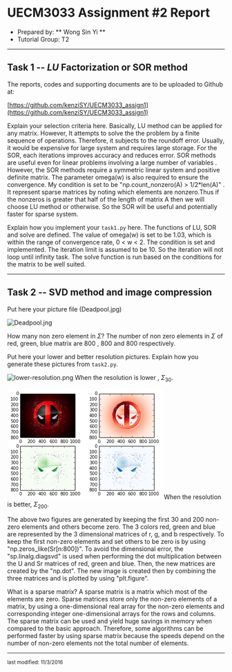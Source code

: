 UECM3033 Assignment #2 Report
========================================================

- Prepared by: ** Wong Sin Yi **
- Tutorial Group: T2

--------------------------------------------------------

## Task 1 --  $LU$ Factorization or SOR method

The reports, codes and supporting documents are to be uploaded to Github at: 

[https://github.com/kenziSY/UECM3033_assign1](https://github.com/kenziSY/UECM3033_assign1)

Explain your selection criteria here. 
Basically, LU method can be applied for any matrix. However, It attempts to solve the the problem by a finite sequence of operations. Therefore, it subjects to the roundoff error. Usually, it would be expensive for large system and requires large storage. For the SOR, each iterations improves accuracy and reduces error. SOR methods are useful even for linear problems involving a large number of variables . However, the SOR methods require a symmetric linear system and positive definite matrix. The parameter omega(w) is also required to ensure the convergence. My condition is set to be "np.count_nonzero(A) > 1/2*len(A)" . It represent sparse matrices by noting which elements are nonzero.Thus if the nonzeros is greater that half of the length of matrix A then we will choose LU method or otherwise. So the SOR will be useful and potentially faster for sparse system.


Explain how you implement your `task1.py` here.
The functions of LU, SOR and solve are defined. The value of omega(w) is set to be 1.03, which is within the range of convergence rate, 0 < w < 2. The condition is set and implemented. The iteration limit is assumed to be 10. So the iteration will not loop until infinity task. The solve function is run based on the conditions for the matrix to be well suited.

---------------------------------------------------------

## Task 2 -- SVD method and image compression

Put here your picture file (Deadpool.jpg)

![Deadpool.jng](Deadpool.png)

How many non zero element in $\Sigma$?
The number of non zero elements in $\Sigma$ of red, green, blue matrix are 800 , 800 and 800 respectively.

Put here your lower and better resolution pictures. Explain how you generate these pictures from `task2.py`.

![lower-resolution.png](lower-resolution.png)
When the resolution is lower , $\Sigma_{30}$.

![better-resolution.png](better-resolution.png)
When the resolution is better, $\Sigma_{200}$.

The above two figures are generated by keeping the first 30 and 200 non-zero elements and others become zero. The 3 colors red, green and blue are represented by the 3 dimensional matrices of r, g, and b respectively. To keep the first non-zero elements and set others to be zero is by using "np.zeros_like(Sr[n:800])". To avoid the dimensional error, the "sp.linalg.diagsvd" is used when performing the dot multiplication between the U and Sr matrices of red, green and blue. Then, the new matrices are created by the "np.dot". The new image is created then by combining the three matrices and is plotted by using "plt.figure".

What is a sparse matrix?
A sparse matrix is a matrix which most of the elements are zero. Sparse matrices store only the non-zero elements of a matrix, by using a one-dimensional real array for the non-zero elements and corresponding integer one-dimensional arrays for the rows and columns. The sparse matrix can be used and yield huge savings in memory when compared to the basic approach. Therefore, some algorithms can be performed faster by using sparse matrix because the speeds depend on the number of non-zero elements not the total number of elements.

-----------------------------------

<sup>last modified: 11/3/2016 </sup>